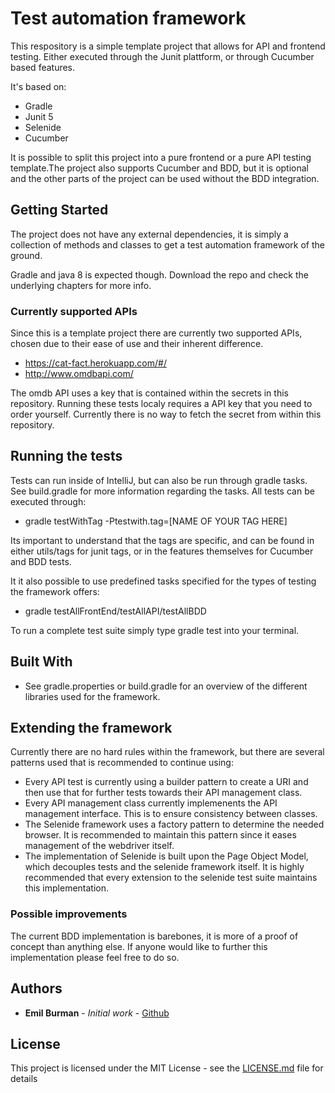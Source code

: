 # Test automation framework
This respository is a simple template project that allows for API and frontend testing. Either executed through the Junit plattform, or through Cucumber based features.

It's based on:
 - Gradle 
 - Junit 5 
 - Selenide
 - Cucumber
  
It is possible to split this project into a pure frontend or a pure API testing template.The project also supports Cucumber and BDD, but it is optional and the other parts of the project can be used without the BDD integration.

## Getting Started
The project does not have any external dependencies, it is simply a collection of methods and classes to get a test automation framework of the ground. 

Gradle and java 8 is expected though. Download the repo and check the underlying chapters for more info.

### Currently supported APIs
Since this is a template project there are currently two supported APIs, chosen due to their ease of use and their inherent difference.
- https://cat-fact.herokuapp.com/#/
- http://www.omdbapi.com/

The omdb API uses a key that is contained within the secrets in this repository. Running these tests localy requires a API key that you need to order yourself. Currently there is no way to fetch the secret from within this repository.

## Running the tests

Tests can run inside of IntelliJ, but can also be run through gradle tasks. See build.gradle for more information regarding the tasks.
All tests can be executed through:
- gradle testWithTag -Ptestwith.tag=[NAME OF YOUR TAG HERE]

Its important to understand that the tags are specific, and can be found in either utils/tags for junit tags, or in the features themselves for Cucumber and BDD tests.

It it also possible to use predefined tasks specified for the types of testing the framework offers:
- gradle testAllFrontEnd/testAllAPI/testAllBDD

To run a complete test suite simply type gradle test into your terminal.

## Built With

* See gradle.properties or build.gradle for an overview of the different libraries used for the framework.

## Extending the framework
Currently there are no hard rules within the framework, but there are several patterns used that is recommended to continue using:
- Every API test is currently using a builder pattern to create a URI and then use that for further tests towards their API management class.
- Every API management class currently implemenents the API management interface. This is to ensure consistency between classes.
- The Selenide framework uses a factory pattern to determine the needed browser. It is recommended to maintain this pattern since it eases management of the webdriver itself.
- The implementation of Selenide is built upon the Page Object Model, which decouples tests and the selenide framework itself. It is highly recommended that every extension to the selenide test suite maintains this implementation.

### Possible improvements
The current BDD implementation is barebones, it is more of a proof of concept than anything else. If anyone would like to further this implementation please feel free to do so. 


## Authors

* **Emil Burman** - *Initial work* - [Github](https://github.com/EmilBurman)

## License

This project is licensed under the MIT License - see the [LICENSE.md](LICENSE.md) file for details
